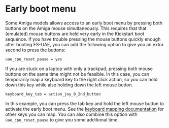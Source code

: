# Early boot menu

Some Amiga models allows access to an early boot menu by pressing both buttons
on the Amiga mouse simultaneously. This requires that that (emulated) mouse
buttons are held very early in the Kickstart boot sequence. If you have trouble
pressing the mouse buttons quickly enough after booting FS-UAE, you can add the
following option to give you an extra second to press the buttons:

    uae_cpu_reset_pause = yes

If you are stuck on a laptop with only a trackpad, pressing both mouse buttons
on the same time might not be feasible. In this case, you can temporarily map a
keyboard key to the right click action, so you can hold down this key while
also holding down the left mouse button.

    keyboard_key_tab = action_joy_0_2nd_button

In this example, you can press the tab key and hold the left mouse button to
activate the early boot menu. See the
[keyboard mapping documentation](../keyboard-mapping.md) for other keys you can
map. You can also combine this option with `uae_cpu_reset_pause` to give you
some additional time.
